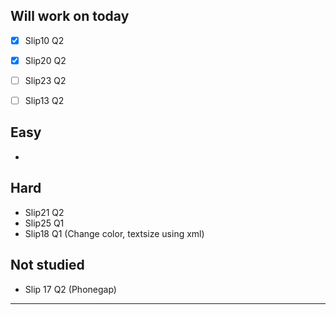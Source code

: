
## Will work on today
- [x] Slip10 Q2
- [x] Slip20 Q2
- [ ] Slip23 Q2

- [ ] Slip13 Q2

## Easy
- 

## Hard
- Slip21 Q2
- Slip25 Q1
- Slip18 Q1 (Change color, textsize using xml)

## Not studied
- Slip 17 Q2 (Phonegap)

***
